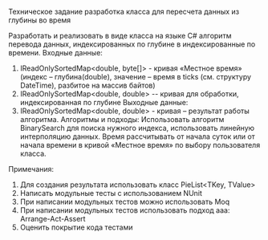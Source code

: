 Техническое задание
разработка класса для пересчета данных из глубины во время

Разработать и реализовать в виде класса на языке C# алгоритм перевода данных, индексированных по глубине в индексированные по времени.
Входные данные: 
1.	IReadOnlySortedMap<double, byte[]> - кривая «Местное время» (индекс – глубина(double), значение – время в ticks (см. структуру DateTime), разбитое на массив байтов)
2.	IReadOnlySortedMap<double, double> -- кривая для обработки, индексированная по глубине
Выходные данные:
1.	 IReadOnlySortedMap<double, double> - кривая – результат работы алгоритма.
Алгоритмы и подходы:
Использовать алгоритм BinarySearch для поиска нужного индекса, использовать линейную интерполяцию данных. Время рассчитывать от начала суток или от начала времени в кривой «Местное время» по выбору пользователя класса.

Примечания:
1.	Для создания результата использовать класс PieList<TKey, TValue>
2.	Написать модульные тесты с использованием NUnit
3.	При написании модульных тестов можно использовать Moq
4.	При написании модульных тестов использовать подход ааа: Arrange-Act-Assert
5.	Оценить покрытие кода тестами
